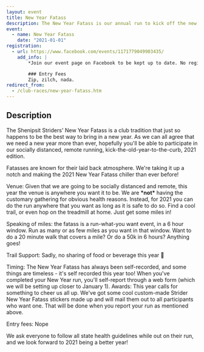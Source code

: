 ```yaml
---
layout: event
title: New Year Fatass
description: The New Year Fatass is our annual run to kick off the new year.
event: 
  - name: New Year Fatass
    date: "2021-01-01"
registration:
  - url: https://www.facebook.com/events/1171779049903435/
    add_info: |
        *Join our event page on Facebook to be kept up to date. No registration is required - show up when you want!*

        ### Entry Fees
        Zip, zilch, nada.
redirect_from:
  - /club-races/new-year-fatass.htm
---
```


## Description
The Shenipsit Striders' New Year Fatass is a club tradition that just so happens to be the best way to bring in a new year. As we can all agree that we need a new year more than ever, hopefully you'll be able to participate in our socially distanced, remote running, kick-the-old-year-to-the-curb, 2021 edition.

Fatasses are known for their laid back atmosphere. We're taking it up a notch and making the 2021 New Year Fatass chiller than ever before!

Venue: Given that we are going to be socially distanced and remote, this year the venue is anywhere you want it to be. We are **\*not\*** having the customary gathering for obvious health reasons. Instead, for 2021 you can do the run anywhere that you want as long as it is safe to do so. Find a cool trail, or even hop on the treadmill at home. Just get some miles in!

Speaking of miles: the fatass is a run-what-you want event, in a 6 hour window. Run as many or as few miles as you want in that window. Want to do a 20 minute walk that covers a mile? Or do a 50k in 6 hours? Anything goes!

Trail Support: Sadly, no sharing of food or beverage this year 🙁

Timing: The New Year Fatass has always been self-recorded, and some things are timeless - it's self recorded this year too! When you've completed your New Year run, you'll self-report through a web form (which we will be setting up closer to January 1).
Awards: This year calls for something to cheer us all up. We've got some cool custom-made Strider New Year Fatass stickers made up and will mail them out to all participants who want one. That will be done when you report your run as mentioned above.

Entry fees: Nope

We ask everyone to follow all state health guidelines while out on their run, and we look forward to 2021 being a better year!